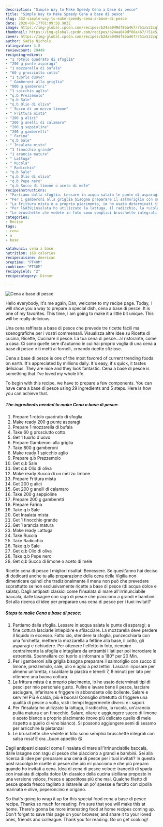 ```yaml
---
description: "Simple Way to Make Speedy Cena a base di pesce"
title: "Simple Way to Make Speedy Cena a base di pesce"
slug: 352-simple-way-to-make-speedy-cena-a-base-di-pesce
date: 2020-08-17T01:09:58.983Z
image: https://img-global.cpcdn.com/recipes/b24aa049df86a467/751x532cq70/cena-a-base-di-pesce-recipe-main-photo.jpg
thumbnail: https://img-global.cpcdn.com/recipes/b24aa049df86a467/751x532cq70/cena-a-base-di-pesce-recipe-main-photo.jpg
cover: https://img-global.cpcdn.com/recipes/b24aa049df86a467/751x532cq70/cena-a-base-di-pesce-recipe-main-photo.jpg
author: Sadie Nichols
ratingvalue: 4.8
reviewcount: 29449
recipeingredient:
- "1 rotolo quadrato di sfoglia"
- "200 g punte asparagi"
- "1 mozzarella di bufala"
- "60 g prosciutto cotto"
- "1 tuorlo duovo"
- " Gamberoni alla griglia"
- "800 g gamberoni"
- "1 spicchio aglio"
- "q.b Prezzemolo"
- "q.b Sale"
- "q.b Olio di oliva"
- " Succo di un mezzo limone"
- " Frittura mista"
- "200 g alici"
- "200 g anelli di calamaro"
- "200 g seppioline"
- "200 g gamberetti"
- " Farina"
- "q.b Sale"
- " Insalata mista"
- "1 finocchio grande"
- "1 arancia matura"
- " Lattuga"
- " Rucola"
- " Radicchio"
- "q.b Sale"
- "q.b Olio di oliva"
- "q.b Pepe nero"
- "q.b Succo di limone o aceto di mele"
recipeinstructions:
- "Partiamo dalla sfoglia. Lessare in acqua salata le punte di asparagi; a fine cottura lasciarle intiepidire e sfilacciare. La mozzarella deve perdere il liquido in eccesso. Fatto ciò, stendere la sfoglia, punzecchiarla con una forchetta, mettere la mozzarella a fettine alla base, il cotto, gli asparagi e richiudere. Per ottenere l&#39;effetto in foto, riempire centralmente la sfoglia e intagliare da entrambi i lati per poi incrociare le estremità. Spennellare col tuorlo e infornare a 180° per 20 Min."
- "Per i gamberoni alla griglia bisogna preparare il salmoriglio con succo di limone, prezzemolo, sale, olio e aglio a pezzettini. Lasciarli riposare per almeno un&#39;oretta, riscaldare la piastra e tenerli 7, 8 minuti per lato per ottenere una buona cottura."
- "La frittura mista è a proprio piacimento, io ho usato determinati tipi di pesci per mio personale gusto. Pulire e lavare bene il pesce, lasciare asciugare, infarinare e friggere in abbondante olio bollente. Salare e servire! Più è calda, più è buona! Consiglio oltretutto di friggere una qualità di pesce a volta, visti i tempi leggermente diversi e i sapori."
- "Per l&#39;insalata ho utilizzato la lattuga, il radicchio, la rucola, un&#39;arancia pulita matura e un finocchio. Salare, oliare e aggiungere succo di limone o aceto bianco a proprio piacimento (trovo più delicato quello di mele rispetto a quello di vino bianco). Si possono aggiungere semi di sesamo per arricchire la pietanza!"
- "Le bruschette che vedete in foto sono semplici bruschette integrali con salsa rosa! E ora...buon appetito 😘"
categories:
- Recipe
tags:
- cena
- a
- base

katakunci: cena a base 
nutrition: 168 calories
recipecuisine: American
preptime: "PT40M"
cooktime: "PT30M"
recipeyield: "2"
recipecategory: Dinner

---
```



![Cena a base di pesce](https://img-global.cpcdn.com/recipes/b24aa049df86a467/751x532cq70/cena-a-base-di-pesce-recipe-main-photo.jpg)

Hello everybody, it's me again, Dan, welcome to my recipe page. Today, I will show you a way to prepare a special dish, cena a base di pesce. It is one of my favorites. This time, I am going to make it a little bit unique. This will be really delicious.

Una cena raffinata a base di pesce che prevede tre ricette facili ma scenografiche per i vostri commensali. Visualizza altre idee su Ricette di cucina, Ricette, Cucinare il pesce. La tua cena di pesce…al ristorante, come a casa. Ci sono quelle sere d&#39;autunno in cui hai proprio voglia di una cena a base di pesce e ti metti ai fornelli, creando ricette sfiziose.

Cena a base di pesce is one of the most favored of current trending foods on earth. It's appreciated by millions daily. It's easy, it's quick, it tastes delicious. They are nice and they look fantastic. Cena a base di pesce is something that I've loved my whole life.


To begin with this recipe, we have to prepare a few components. You can have cena a base di pesce using 29 ingredients and 5 steps. Here is how you can achieve that.

<!--inarticleads1-->

##### The ingredients needed to make Cena a base di pesce:

1. Prepare 1 rotolo quadrato di sfoglia
1. Make ready 200 g punte asparagi
1. Prepare 1 mozzarella di bufala
1. Take 60 g prosciutto cotto
1. Get 1 tuorlo d&#39;uovo
1. Prepare  Gamberoni alla griglia
1. Take 800 g gamberoni
1. Make ready 1 spicchio aglio
1. Prepare q.b Prezzemolo
1. Get q.b Sale
1. Get q.b Olio di oliva
1. Make ready  Succo di un mezzo limone
1. Prepare  Frittura mista
1. Get 200 g alici
1. Get 200 g anelli di calamaro
1. Take 200 g seppioline
1. Prepare 200 g gamberetti
1. Prepare  Farina
1. Take q.b Sale
1. Get  Insalata mista
1. Get 1 finocchio grande
1. Get 1 arancia matura
1. Make ready  Lattuga
1. Take  Rucola
1. Take  Radicchio
1. Take q.b Sale
1. Get q.b Olio di oliva
1. Take q.b Pepe nero
1. Get q.b Succo di limone o aceto di mele


Ricette cena di pesce I migliori risultati Benessere. Se quest&#39;anno hai deciso di dedicarti anche tu alla preparazione della cena della Vigilia non dimenticare quindi che tradizionalmente il menu non può che prevedere soprattutto se non esclusivamente ricette a base di pesce (di acqua dolce e salata). Dagli antipasti classici come l&#39;insalata di mare all&#39;irrinunciabile baccalà, dalle lasagne con ragù di pesce che piacciono a grandi e bambini. Sei alla ricerca di idee per preparare una cena di pesce per i tuoi invitati? 

<!--inarticleads2-->

##### Steps to make Cena a base di pesce:

1. Partiamo dalla sfoglia. Lessare in acqua salata le punte di asparagi; a fine cottura lasciarle intiepidire e sfilacciare. La mozzarella deve perdere il liquido in eccesso. Fatto ciò, stendere la sfoglia, punzecchiarla con una forchetta, mettere la mozzarella a fettine alla base, il cotto, gli asparagi e richiudere. Per ottenere l&#39;effetto in foto, riempire centralmente la sfoglia e intagliare da entrambi i lati per poi incrociare le estremità. Spennellare col tuorlo e infornare a 180° per 20 Min.
1. Per i gamberoni alla griglia bisogna preparare il salmoriglio con succo di limone, prezzemolo, sale, olio e aglio a pezzettini. Lasciarli riposare per almeno un&#39;oretta, riscaldare la piastra e tenerli 7, 8 minuti per lato per ottenere una buona cottura.
1. La frittura mista è a proprio piacimento, io ho usato determinati tipi di pesci per mio personale gusto. Pulire e lavare bene il pesce, lasciare asciugare, infarinare e friggere in abbondante olio bollente. Salare e servire! Più è calda, più è buona! Consiglio oltretutto di friggere una qualità di pesce a volta, visti i tempi leggermente diversi e i sapori.
1. Per l&#39;insalata ho utilizzato la lattuga, il radicchio, la rucola, un&#39;arancia pulita matura e un finocchio. Salare, oliare e aggiungere succo di limone o aceto bianco a proprio piacimento (trovo più delicato quello di mele rispetto a quello di vino bianco). Si possono aggiungere semi di sesamo per arricchire la pietanza!
1. Le bruschette che vedete in foto sono semplici bruschette integrali con salsa rosa! E ora...buon appetito 😘


Dagli antipasti classici come l&#39;insalata di mare all&#39;irrinunciabile baccalà, dalle lasagne con ragù di pesce che piacciono a grandi e bambini. Sei alla ricerca di idee per preparare una cena di pesce per i tuoi invitati? In questo post raccolgo le ricette di pesce che più mi piacciono e che più preparo quando ho invitati a cena. Idea di cena di pesce veloce: trancetti di spada con insalata di cipolla dolce Un classico della cucina siciliana proposto in una versione veloce, fresca e appetitosa più che mai. Qualche filetto di pesce spada fresco tagliato a listarelle un po&#39; spesse e farcito con cipolla marinata e olive, peperoncino e origano. 

So that's going to wrap it up for this special food cena a base di pesce recipe. Thanks so much for reading. I'm sure that you will make this at home. There's gonna be more interesting food at home recipes coming up. Don't forget to save this page on your browser, and share it to your loved ones, friends and colleague. Thank you for reading. Go on get cooking!
